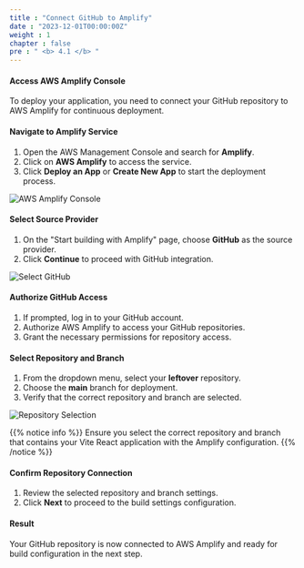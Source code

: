 ```yaml
---
title : "Connect GitHub to Amplify"
date : "2023-12-01T00:00:00Z"
weight : 1
chapter : false
pre : " <b> 4.1 </b> "
---
```


#### Access AWS Amplify Console

To deploy your application, you need to connect your GitHub repository to AWS Amplify for continuous deployment.

#### Navigate to Amplify Service

1. Open the AWS Management Console and search for **Amplify**.
2. Click on **AWS Amplify** to access the service.
3. Click **Deploy an App** or **Create New App** to start the deployment process.

![AWS Amplify Console](/images/4/4-1.png?featherlight=false&width=90pc)

#### Select Source Provider

1. On the "Start building with Amplify" page, choose **GitHub** as the source provider.
2. Click **Continue** to proceed with GitHub integration.

![Select GitHub](/images/4/4-2.png?featherlight=false&width=90pc)

#### Authorize GitHub Access

1. If prompted, log in to your GitHub account.
2. Authorize AWS Amplify to access your GitHub repositories.
3. Grant the necessary permissions for repository access.

#### Select Repository and Branch

1. From the dropdown menu, select your **leftover** repository.
2. Choose the **main** branch for deployment.
3. Verify that the correct repository and branch are selected.

![Repository Selection](/images/4/4-3.png?featherlight=false&width=90pc)

{{% notice info %}}
Ensure you select the correct repository and branch that contains your Vite React application with the Amplify configuration.
{{% /notice %}}

#### Confirm Repository Connection

1. Review the selected repository and branch settings.
2. Click **Next** to proceed to the build settings configuration.

#### Result

Your GitHub repository is now connected to AWS Amplify and ready for build configuration in the next step.